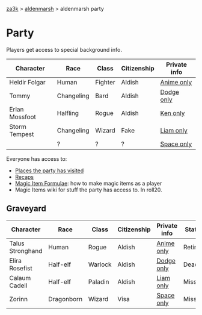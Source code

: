 [za3k](/) > [aldenmarsh](/aldenmarsh/) > aldenmarsh party

# Party

Players get access to special background info.

| Character          | Race       | Class     | Citizenship | Private info          |
|--------------------|------------|-----------|-------------|-----------------------|
| Heldir Folgar      | Human      | Fighter   | Aldish      | [Anime only](heldir)  |
| Tommy              | Changeling | Bard      | Aldish      | [Dodge only](tommy)   |
| Erlan Mossfoot     | Halfling   | Rogue     | Aldish      | [Ken only](erlan)     |
| Storm Tempest      | Changeling | Wizard    | Fake        | [Liam only](storm)    |
|                    | ?          | ?         | ?           | [Space only]()        |

Everyone has access to:

- [Places the party has visited](visited)
- [Recaps](recap)
- [Magic Item Formulae](magic_items): how to make magic items as a player
- Magic Items wiki for stuff the party has access to. In roll20.

## Graveyard

| Character          | Race       | Class     | Citizenship | Private info          | Status  |
|--------------------|------------|-----------|-------------|-----------------------|---------|
| Talus Stronghand   | Human      | Rogue     | Aldish      | [Anime only](talus)   | Retired |
| Elira Rosefist     | Half-elf   | Warlock   | Aldish      | [Dodge only](elira)   | Dead    |
| Calaum Cadell      | Half-elf   | Paladin   | Aldish      | [Liam only](cal)      | Missing |
| Zorinn             | Dragonborn | Wizard    | Visa        | [Space only](zorinn)  | Missing |
<!--
  | Corvus can Laetham | Half-elf   | Barbarian | Aldish      | [Greg only](corvus)  |
  | Becket Riend       | Tabaxi     | Rogue     | Aldish      | [Jessen only](becket) |
-->
